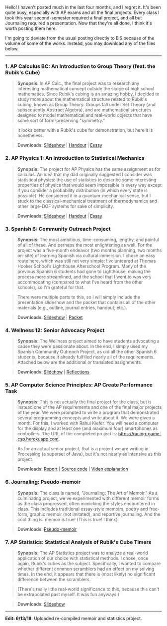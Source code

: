 Hello! I haven't posted much in the last four months, and I regret it. It's been quite busy, especially with AP exams and all the final projects. Every class I took this year second-semester required a final project, and all but Journaling required a presentation. Now that they're all done, I think it's worth posting them here.

I'm going to deviate from the usual posting directly to EiS because of the volume of some of the works. Instead, you may download any of the files below.

---

### 1. AP Calculus BC: An Introduction to Group Theory (feat. the Rubik's Cube)

> **Synopsis**: In AP Calc., the final project was to research any interesting mathematical concept outside the scope of high school mathematics. Since Rubik's cubing is an amazing hobby, I decided to study more about the mathematical structure related to Rubik's cubing, known as Group Theory. Groups fall under Set Theory (and subsequently Abstract Algebra), and are mathematical structures designed to model mathematical and real-world objects that have some sort of form-preserving "symmetry."

> It looks better with a Rubik's cube for demonstration, but here it is nonetheless.

> **Downloads**: <a href='/res/downloads/final-calc-slideshow.pdf' download>Slideshow</a> | <a href='/res/downloads/final-calc-handout.pdf' download>Handout</a> | <a href='/res/downloads/final-calc-essay.pdf' download>Essay</a>

### 2. AP Physics 1: An Introduction to Statistical Mechanics

> **Synopsis**: The project for AP Physics has the same assignment as for calculus. An idea that my dad originally suggested I consider was statistical physics: the use of statistics to describe some interesting properties of physics that would seem impossible in every way except if you consider a probability distribution (in which every state is possible). He considered it in a quantum-mechanical sense, but I stuck to the classical-mechanical treatment of thermodynamics and other large-DOF systems for sake of simplicity.

> **Downloads**: <a href='/res/downloads/final-physics-slideshow.pdf' download>Slideshow</a> | <a href='/res/downloads/final-physics-handout.pdf' download>Handout</a> | <a href='/res/downloads/final-physics-essay.pdf' download>Essay</a>

### 3. Spanish 6: Community Outreach Project

> **Synopsis**: The most ambitious, time-consuming, lengthy, and painful of all of these. And perhaps the most enlightening as well. For the project was a five-month endeavor (two months planning, two months on-site) of learning Spanish via cultural immersion. I chose an easy route here, which was still not very simple: I volunteered at Thomas Hooker School's Lighthouse Afterschool Program. Many of the previous Spanish 6 students had gone to Lighthouse, making the process more streamlined, and the school that I went to was very accommodating (compared to what I've heard from the other schools), so I'm grateful for that.

> There were multiple parts to this, so I will simply include the presentation slideshow and the packet that contains all of the other materials (e.g., outline, journal entries, handout, etc.).

> **Downloads**: <a href='/res/downloads/final-spanish-slideshow.pdf' download>Slideshow</a> | <a href='/res/downloads/final-spanish-packet.pdf' download>Packet</a>

### 4. Wellness 12: Senior Advocacy Project

> **Synopsis**: The Wellness project aimed to have students advocating a cause they were passionate about. In the end, I simply used my Spanish Community Outreach Project, as did all the other Spanish 6 students, because it already fulfilled nearly all of the requirements. Attached below are the additional or translated assignments.

> **Downloads**: <a href='/res/downloads/final-wellness-slideshow.pdf' download>Slidehow</a> | <a href='/res/downloads/final-wellness-reflections.pdf' download>Reflections</a>

### 5. AP Computer Science Principles: AP Create Performance Task

> **Synopsis**: This is not actually the final project for the class, but is instead one of the AP requirements and one of the final major projects of the year. We were prompted to write a program that demonstrated several programming concepts and write about it. We were given a month. For this, I worked with Rahul Kiefer. You will need a computer for the display and at least one (and maximum four) smartphones as controllers. The URL of the completed project is: <a href='//racing-game-csp.herokuapp.com' target='_blank'>https://racing-game-csp.herokuapp.com</a>.

> As for an actual senior project, that is a project we are writing in Processing (a superset of Java), but it's not nearly as intensive as this project.

> **Downloads**: <a href='/res/downloads/final-csp-report.pdf' download>Report</a> | <a href='/res/downloads/final-csp-source-code.pdf' download>Source code</a> | <a href='/res/downloads/final-csp-video.mp4' download>Video explanation</a>

### 6. Journaling: Pseudo-memoir

> **Synopsis**: The class is named, "Journaling: The Art of Memoir." As a culminating project, we've experimented with different memoir forms as the class progressed, often mimicking the styles encountered in class. This includes traditional essay-style memoirs, poetry and free-form, graphic memoir (not imitated), and reportive journaling. And the cool thing is: memoir is true! (This is true! I think).

> **Downloads**: <a href='/res/downloads/final-journaling-memoir.pdf' download>Pseudo-memoir</a>

### 7. AP Statistics: Statistical Analysis of Rubik's Cube Timers

> **Synopsis**: The AP Statistics project was to analyze a real-world application of our choice with statistical methods. I chose, once again, Rubik's cubes as the subject. Specifically, I wanted to compare whether different common scramblers had an effect on my solving times. In the end, it appears that there is (most likely) no significant difference between the scramblers.

> (There's really little real-world significance to this, because this can't be extrapolated past myself. It was fun anyways.)

> **Downloads**: <a href='/res/downloads/final-statistics-slideshow.pdf' download>Slideshow</a>

---

**Edit: 6/13/18**: Uploaded re-compiled memoir and statistics project.
